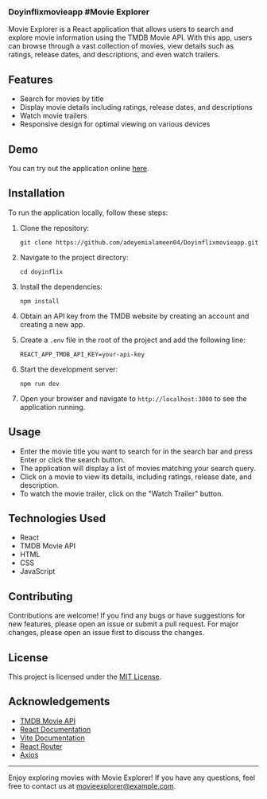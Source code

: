 ### Doyinflixmovieapp  #Movie Explorer

Movie Explorer is a React application that allows users to search and explore movie information using the TMDB Movie API. With this app, users can browse through a vast collection of movies, view details such as ratings, release dates, and descriptions, and even watch trailers.

## Features

- Search for movies by title
- Display movie details including ratings, release dates, and descriptions
- Watch movie trailers
- Responsive design for optimal viewing on various devices

## Demo

You can try out the application online [here](https://doyinflix.web.app/).

## Installation

To run the application locally, follow these steps:

1. Clone the repository:

   ```
   git clone https://github.com/adeyemialameen04/Doyinflixmovieapp.git
   ```

2. Navigate to the project directory:

   ```
   cd doyinflix
   ```

3. Install the dependencies:

   ```
   npm install
   ```

4. Obtain an API key from the TMDB website by creating an account and creating a new app.

5. Create a `.env` file in the root of the project and add the following line:

   ```
   REACT_APP_TMDB_API_KEY=your-api-key
   ```

6. Start the development server:

   ```
   npm run dev
   ```

7. Open your browser and navigate to `http://localhost:3000` to see the application running.

## Usage

- Enter the movie title you want to search for in the search bar and press Enter or click the search button.
- The application will display a list of movies matching your search query.
- Click on a movie to view its details, including ratings, release date, and description.
- To watch the movie trailer, click on the "Watch Trailer" button.

## Technologies Used

- React
- TMDB Movie API
- HTML
- CSS
- JavaScript

## Contributing

Contributions are welcome! If you find any bugs or have suggestions for new features, please open an issue or submit a pull request. For major changes, please open an issue first to discuss the changes.

## License

This project is licensed under the [MIT License](LICENSE).

## Acknowledgements

- [TMDB Movie API](https://www.themoviedb.org/documentation/api)
- [React Documentation](https://reactjs.org/docs)
- [Vite Documentation](https://vitejs.dev/)
- [React Router](https://reactrouter.com)
- [Axios](https://github.com/axios/axios)

---

Enjoy exploring movies with Movie Explorer! If you have any questions, feel free to contact us at movieexplorer@example.com.
